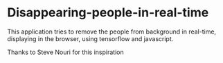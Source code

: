 # Disappearing-people-in-real-time

This application tries to remove the people from background in real-time, displaying in the browser, using tensorflow and javascript.

Thanks to Steve Nouri for this inspiration
